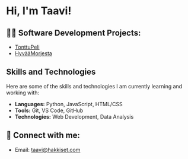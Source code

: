 <h1>Hi, I'm Taavi! </h1>

<h2>👨‍💻 Software Development Projects:</h2>

- [TonttuPeli](https://github.com/taavibooos/Urli)
- [HyvääMorjesta](https://github.com/taavibooos/Urli)


<h2>Skills and Technologies</h2>

Here are some of the skills and technologies I am currently learning and working with:

- **Languages:** Python, JavaScript, HTML/CSS
- **Tools:** Git, VS Code, GitHub
- **Technologies:** Web Development, Data Analysis



<h2> 🤳 Connect with me:</h2>

- Email: taavi@hakkiset.com

<!--
**TaaviHakkinen/TaaviHakkinen** is a ✨ _special_ ✨ repository because its `README.md` (this file) appears on your GitHub profile.

Here are some ideas to get you started:

- 🔭 I’m currently working on ...
- 🌱 I’m currently learning ...
- 👯 I’m looking to collaborate on ...
- 🤔 I’m looking for help with ...
- 💬 Ask me about ...
- 📫 How to reach me: ...
- 😄 Pronouns: ...
- ⚡ Fun fact: ...
-->
